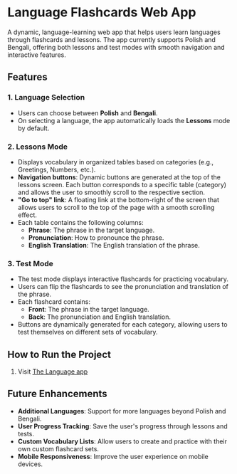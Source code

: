 # Language Flashcards Web App

A dynamic, language-learning web app that helps users learn languages through flashcards and lessons. The app currently supports Polish and Bengali, offering both lessons and test modes with smooth navigation and interactive features.

## Features

### 1. **Language Selection**
- Users can choose between **Polish** and **Bengali**.
- On selecting a language, the app automatically loads the **Lessons** mode by default.

### 2. **Lessons Mode**
- Displays vocabulary in organized tables based on categories (e.g., Greetings, Numbers, etc.).
- **Navigation buttons**: Dynamic buttons are generated at the top of the lessons screen. Each button corresponds to a specific table (category) and allows the user to smoothly scroll to the respective section.
- **"Go to top" link**: A floating link at the bottom-right of the screen that allows users to scroll to the top of the page with a smooth scrolling effect.
- Each table contains the following columns:
  - **Phrase**: The phrase in the target language.
  - **Pronunciation**: How to pronounce the phrase.
  - **English Translation**: The English translation of the phrase.

### 3. **Test Mode**
- The test mode displays interactive flashcards for practicing vocabulary.
- Users can flip the flashcards to see the pronunciation and translation of the phrase.
- Each flashcard contains:
  - **Front**: The phrase in the target language.
  - **Back**: The pronunciation and English translation.
- Buttons are dynamically generated for each category, allowing users to test themselves on different sets of vocabulary.

## How to Run the Project

1. Visit [The Language app](https://quantqi.github.io/The-Language-App/)

## Future Enhancements

- **Additional Languages**: Support for more languages beyond Polish and Bengali.
- **User Progress Tracking**: Save the user's progress through lessons and tests.
- **Custom Vocabulary Lists**: Allow users to create and practice with their own custom flashcard sets.
- **Mobile Responsiveness**: Improve the user experience on mobile devices.

